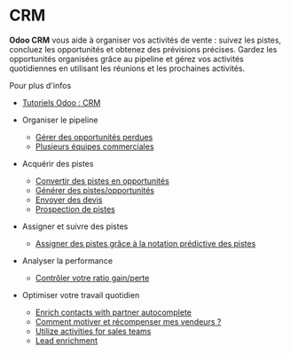 # CRM

**Odoo CRM** vous aide à organiser vos activités de vente : suivez les pistes,
concluez les opportunités et obtenez des prévisions précises. Gardez les
opportunités organisées grâce au pipeline et gérez vos activités quotidiennes
en utilisant les réunions et les prochaines activités.

Pour plus d'infos

  * [Tutoriels Odoo : CRM](https://www.odoo.com/slides/crm-16)

  * Organiser le pipeline
    * [Gérer des opportunités perdues](crm/pipeline/lost_opportunities.html)
    * [Plusieurs équipes commerciales](crm/pipeline/multi_sales_team.html)
  * Acquérir des pistes
    * [Convertir des pistes en opportunités](crm/acquire_leads/convert.html)
    * [Générer des pistes/opportunités](crm/acquire_leads/generate_leads.html)
    * [Envoyer des devis](crm/acquire_leads/send_quotes.html)
    * [Prospection de pistes](crm/acquire_leads/lead_mining.html)
  * Assigner et suivre des pistes
    * [Assigner des pistes grâce à la notation prédictive des pistes](crm/track_leads/lead_scoring.html)
  * Analyser la performance
    * [Contrôler votre ratio gain/perte](crm/performance/win_loss.html)
  * Optimiser votre travail quotidien
    * [Enrich contacts with partner autocomplete](crm/optimize/partner_autocomplete.html)
    * [Comment motiver et récompenser mes vendeurs ?](crm/optimize/gamification.html)
    * [Utilize activities for sales teams](crm/optimize/utilize_activities.html)
    * [Lead enrichment](crm/optimize/lead_enrichment.html)

